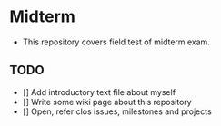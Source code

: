 Midterm
======

 * This repository covers field test of midterm exam.

## TODO


 * [] Add introductory text file about myself
 * [] Write some wiki page about this repository
 * [] Open, refer clos issues, milestones and projects 
